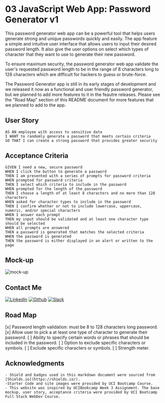 # 03 JavaScript Web App: Password Generator v1

This password generator web app can be a powerful tool that helps users generate strong and unique passwords quickly and easily. The app feature a simple and intuitive user interface that allows users to input their desired password length. It also give the user options on select which types of character that they want to use to generate their new password.

To ensure maximum security, the password generator web app validate the user's requested password length to be in the range of 8 characters long to 128 characters which are difficult for hackers to guess or brute-force. 

The Password Generator app is still in its early stages of development and we released it now as a functional and user friendly password generator, but we planned to add more features to it in the feautre releases. Please see the "Road Map" section of this README document for more features that we planned to add to the app.


## User Story

    AS AN employee with access to sensitive data
    I WANT to randomly generate a password that meets certain criteria
    SO THAT I can create a strong password that provides greater security

## Acceptance Criteria

    GIVEN I need a new, secure password
    WHEN I click the button to generate a password
    THEN I am presented with a series of prompts for password criteria
    WHEN prompted for password criteria
    THEN I select which criteria to include in the password
    WHEN prompted for the length of the password
    THEN I choose a length of at least 8 characters and no more than 128 characters
    WHEN asked for character types to include in the password
    THEN I confirm whether or not to include lowercase, uppercase, numeric, and/or special characters
    WHEN I answer each prompt
    THEN my input should be validated and at least one character type should be selected
    WHEN all prompts are answered
    THEN a password is generated that matches the selected criteria
    WHEN the password is generated
    THEN the password is either displayed in an alert or written to the page
    
## Mock-up
![mock-up](./assets/mock-up.gif 'demo')
## Contact Me

[![LinkedIn][linkedin-shield]](https://www.linkedin.co``m/in/jen-h-202a1723/)
[![Github][Github-shield]](https://github.com/jenho-webdev/Personal-Portfolio)
[![Slack][slack-shield]](https://jenworkspace-as73396.slack.com/archives/C052QLTJQHG)

## Road Map

[x] Password length validation: must be 8 to 128 characters long password.
[x] Allow user to pick a at least one type of character to generate their password.
[ ] Ability to specify certain words or phrases that should be included in the password.
[ ] Option to exclude specific characters or symbols.
[ ] Exclude specific characters or symbols.
[ ] Strength meter.

## Acknowledgments

    - Shield and badges used in this markdown document were sourced from [Shields.io](https://shields.io/).
    -Starter Code and site images were provided by UCI Bootcamp Course.
    - This website was inspired by UCIBookcamp Week 3 Assignment. The base mockup, user story, acceptance criteria were provided by UCI Bootcamp Full Stack WebDev Course.
 
<!-- MARKDOWN LINKS & IMAGES -->

[linkedin-shield]: https://img.shields.io/badge/-LinkedIn-black.svg?style=for-the-badge&logo=linkedin&colorB=555
[linkedin-url]: https://linkedin.com/in/linkedin_username
[Github-shield]:https://img.shields.io/badge/GitHub-100000?style=for-the-badge&logo=github&logoColor=white
[slack-shield]:https://img.shields.io/badge/Slack-4A154B?style=for-the-badge&logo=slack&logoColor=white
